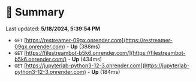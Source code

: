 # 📖 Summary
Last updated: **5/18/2024, 5:39:54 PM**

- `GET` [https://restreamer-09gx.onrender.com](https://restreamer-09gx.onrender.com) - **Up** (388ms)
- `GET` [https://filestreambot-b5k6.onrender.com/](https://filestreambot-b5k6.onrender.com/) - **Up** (434ms)
- `GET` [https://jupyterlab-python3-12-3.onrender.com](https://jupyterlab-python3-12-3.onrender.com) - **Up** (184ms)
